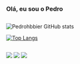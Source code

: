 ### Olá, eu sou o Pedro

##

![Pedrohbbier GitHub stats](https://github-readme-stats.vercel.app/api?username=Pedrohbbier&show_icons=true&theme=transparent)

[![Top Langs](https://github-readme-stats.vercel.app/api/top-langs/?username=Pedrohbbier&layout=compact)](https://github.com/Pedrohbbier/github-readme-stats)


##

<div>
  <a href="https://instagram.com/pedrohbbier" target="_blank"><img src="https://img.shields.io/badge/-Instagram-%23E4405F?style=for-the-badge&logo=instagram&logoColor=white" target="_blank"></a>
   <a href = "mailto:pedrobier12@gmail.com"><img src="https://img.shields.io/badge/-Gmail-%23333?style=for-the-badge&logo=gmail&logoColor=white" target="_blank"></a>
    <a href="https://www.linkedin.com/in/pedro-henrique-boldori-bier-a2270126a/" target="_blank"><img src="https://img.shields.io/badge/-LinkedIn-%230077B5?style=for-the-badge&logo=linkedin&logoColor=white" target="_blank"></a> 
 </div>
